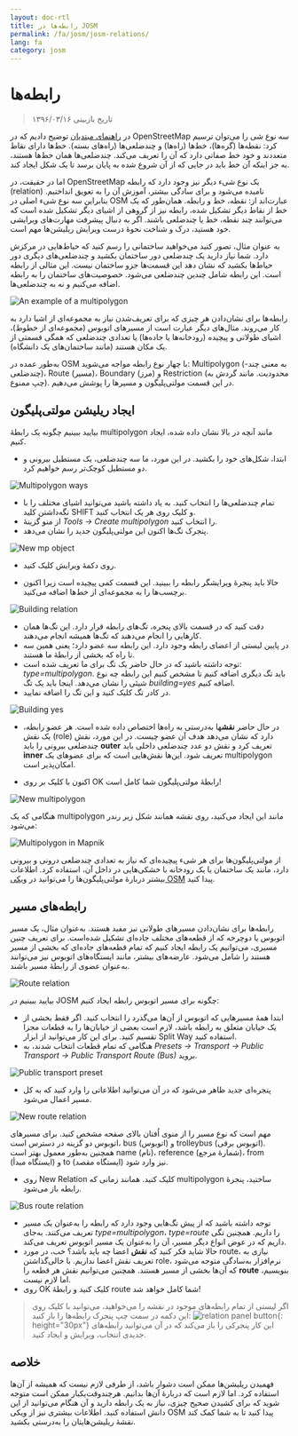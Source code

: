 ```yaml
---
layout: doc-rtl
title: رابطه‌ها در JOSM
permalink: /fa/josm/josm-relations/
lang: fa
category: josm
---
```


رابطه‌ها
==========

> تاریخ بازبینی ۱۳۹۶/۰۳/۱۶  

در [راهنمای مبتدیان](/fa/beginner) توضیح دادیم که در OpenStreetMap سه نوع  شی را می‌توان ترسیم کرد: نقطه‌ها (گره‌ها)، خط‌ها (راه‌ها) و چندضلعی‌ها (راه‌های بسته). خط‌ها دارای نقاط متعددند و خود خط صفاتی دارد که آن را تعریف می‌کند. چندضلعی‌ها همان خط‌ها هستند، به جز اینکه آن خط باید در جایی که از آن شروع شده به پایان برسد تا یک شکل ایجاد کند.  

اما در حقیقت، در OpenStreetMap یک نوع شیء دیگر نیز وجود دارد که رابطه (relation) نامیده می‌شود و برای سادگی بیشتر، آموزش آن را به تعویق انداختیم. بنابراین سه نوع شیء اصلی در OSM عبارت‌اند از: نقطه، خط و رابطه. همان‌طور که یک خط از
نقاط دیگر تشکیل شده، رابطه نیز از گروهی از اشیای دیگر تشکیل شده است که می‌توانند چند نقطه، خط یا چندضلعی باشند. اگر به دنبال پیشرفت مهارت‌های ویرایشی خود هستید، درک و شناخت نحوهٔ درست ویرایش ریلیشن‌ها مهم است.  

به عنوان مثال، تصور کنید می‌خواهید ساختمانی را رسم کنید که حیاط‌هایی در مرکزش دارد. شما نیاز دارید یک چندضلعی دور ساختمان بکشید و چندضلعی‌های دیگری دور حیاط‌ها بکشید که نشان دهد این قسمت‌ها جزو ساختمان نیست. این مثالی از رابطه است. این رابطه شامل چندین چندضلعی می‌شود. خصوصیت‌های ساختمان را به رابطه اضافه می‌کنیم و نه به چندضلعی‌ها.  

![An example of a multipolygon][]

رابطه‌ها برای نشان‌دادن هر چیزی که برای تعریف‌شدن نیاز به مجموعه‌ای از اشیا دارد به کار می‌روند. مثال‌های دیگر عبارت است از مسیرهای اتوبوس (مجموعه‌ای از خطوط)، اشیای طولانی و پیچیده (رودخانه‌ها یا جاده‌ها) یا تعدادی چندضلعی که همگی قسمتی از یک مکان هستند (مانند ساختمان‌های یک دانشگاه).  

به‌طور عمده در OSM با چهار نوع رابطه مواجه می‌شوید: Multipolygon (به معنی چند-چندضلعی)، Route (مسیر)، Boundary (مرز) و Restriction (محدودیت. مانند گردش به چپ ممنوع). در این قسمت مولتی‌پلیگون و مسیرها را پوشش می‌دهیم.  

ایجاد ریلیشن مولتی‌پلیگون
------------------------------

بیایید ببینیم چگونه یک رابطهٔ multipolygon مانند آنچه در بالا نشان داده شده، ایجاد کنیم.  

- ابتدا، شکل‌های خود را بکشید. در این مورد، ما سه چندضلعی، یک مستطیل بیرونی و دو مستطیل کوچک‌تر رسم خواهیم کرد.

![Multipolygon ways][]

- تمام چندضلعی‌ها را انتخاب کنید. به یاد داشته باشید می‌توانید اشیای مختلف را با نگه‌داشتن کلید SHIFT و کلیک روی هر یک انتخاب کنید.  
- از منو گزینهٔ *Tools ->‏ Create multipolygon* را انتخاب کنید.  
- پنجرک تگ‌ها اکنون این مولتی‌پلیگون جدید را نشان می‌دهد.

![New mp object][]

- روی دکمهٔ ویرایش کلیک کنید.  

- حالا باید پنجرهٔ ویرایشگر رابطه را ببینید. این قسمت کمی پیچیده است زیرا اکنون برچسب‌ها را به مجموعه‌ای از خط‌ها اضافه می‌کنید.  

![Building relation][]

- دقت کنید که در قسمت بالای پنجره، تگ‌های رابطه قرار دارد. این تگ‌ها همان کارهایی را انجام می‌دهند که تگ‌ها همیشه انجام می‌دهند.  
- در پایین لیستی از اعضای رابطه وجود دارد. این رابطه سه عضو دارد؛ یعنی همین سه تا راه که بخشی از رابطهٔ ما هستند.  
- توجه داشته باشید که در حال حاضر یک تگ برای ما تعریف شده است: *type=multipolygon*. باید تگ دیگری اضافه کنیم تا مشخص کنیم این رابطه چه نوع شیئی را نشان می‌دهد. اینجا باید یک تگ *building=yes* اضافه کنیم.  
- در کادر تگ کلیک کنید و این تگ را اضافه نمایید.  

![Building yes][]

- در حال حاضر **نقش**ها به‌درستی به راه‌ها اختصاص داده شده است. هر عضو رابطه، یک نقش (role) دارد که نشان می‌دهد هدف آن عضو چیست. در این مورد، نقش چندضلعی بیرونی را باید **outer** تعریف کرد و نقش دو عدد چندضلعی داخلی باید **inner** تعریف شود. این‌ها نقش‌هایی است که برای عضوهای یک multipolygon امکان‌پذیر است.  

- اکنون با کلیک بر روی OK رابطهٔ مولتی‌پلیگون شما کامل است!  

![New multipolygon][]

هنگامی که یک multipolygon مانند این ایجاد می‌کنید، روی نقشه همانند شکل زیر رندر می‌شود:  

![Multipolygon in Mapnik][]

از مولتی‌پلیگون‌ها برای هر شیء پیچیده‌ای که نیاز به تعدادی چندضلعی درونی و بیرونی دارد، مانند یک ساختمان یا یک رودخانه با خشکی‌هایی در داخل آن، استفاده کرد. اطلاعات بیشتر دربارهٔ مولتی‌پلیگون‌ها را می‌توانید در [ویکی OSM](http://wiki.openstreetmap.org/wiki/Relation:multipolygon) پیدا کنید.  

رابطه‌های مسیر
----------------

رابطه‌ها برای نشان‌دادن مسیرهای طولانی نیز مفید هستند. به‌عنوان مثال، یک مسیر اتوبوس یا دوچرخه که از قطعه‌های مختلف جاده‌ای تشکیل شده‌است. برای تعریف چنین مسیری، می‌توانیم یک رابطه ایجاد کنیم که تمام قطعه‌های جاده‌ای که بخشی از مسیر هستند را شامل می‌شود. عارضه‌های بیشتر، مانند ایستگاه‌های اتوبوس نیز می‌توانند به‌عنوان عضوی از رابطهٔ مسیر باشند.  

![Route relation][]

بیایید ببینیم در JOSM چگونه برای مسیر اتوبوس رابطه ایجاد کنیم:  

- ابتدا همهٔ مسیرهایی که اتوبوس از آن‌ها می‌گذرد را انتخاب کنید. اگر فقط بخشی از یک خیابان متعلق به رابطه باشد، لازم است بعضی از خیابان‌ها را به قطعات مجزا تقسیم کنید. برای این کار می‌توانید از ابزار Split Way استفاده کنید.  
- هنگامی که تمام قطعات انتخاب شدند، به *Presets ->‏ Transport ->‏ Public Transport ->‏ Public Transport Route (Bus)* بروید.  

![Public transport preset][]

- پنجره‌ای جدید ظاهر می‌شود که در آن می‌توانید اطلاعاتی را وارد کنید که به کل مسیر اعمال می‌شود.

![New route relation][]

مهم است که نوع مسیر را از منوی اُفتان بالای صفحه مشخص کنید. برای مسیرهای اتوبوس دو گزینه در دسترس است، bus (اتوبوس) و trolleybus (اتوبوس برقی). همچنین به‌طور معمول بهتر است name (نام)، reference (شمارهٔ مرجع)، from (ایستگاه مبدأ) و to (ایستگاه مقصد) نیز وارد شود.

- روی New Relation کلیک کنید. همانند زمانی که multipolygon ساختید، پنجرهٔ رابطه باز می‌شود.  

![Bus route relation][]

- توجه داشته باشید که از پیش تگ‌هایی وجود دارد که رابطه را به‌عنوان یک مسیر تعریف می‌کنند. به‌جای *type=multipolygon*،‏  *type=route* را داریم. همچنین تگی داریم که در عوض انواع دیگر مسیر، آن را به‌عنوان یک مسیر اتوبوس تعریف می‌کند.  
- حالا شاید فکر کنید که **نقش** اعضا چه باید باشد؟ خب، در مورد route، نیازی به تعریف نقش اعضا نداریم. با خالی‌گذاشتن role، نرم‌افزار به‌سادگی متوجه می‌شود که آن‌ها بخشی از مسیر هستند. همچنین می‌توانیم نقش هر قطعه را **route** بنویسیم، اما لازم نیست.  
- روی OK کلیک کنید و رابطهٔ route شما کامل خواهد شد!  

> اگر لیستی از تمام رابطه‌های موجود در نقشه را می‌خواهید، می‌توانید با کلیک روی این دکمه در سمت چپ پنجرک رابطه‌ها را باز کنید: ![relation panel button][]{: height="30px"} این کار پنجرکی را باز می‌کند که در آن می‌توانید رابطه‌های جدیدی انتخاب، ویرایش و ایجاد کنید.  

خلاصه
-------

فهمیدن ریلیشن‌ها ممکن است دشوار باشد، از طرفی لازم نیست که همیشه از آن‌ها استفاده کرد. اما لازم است که دربارهٔ آن‌ها بدانیم. هرچندوقت‌یکبار ممکن است متوجه شوید که برای کشیدن صحیح چیزی، نیاز به یک رابطه دارید و آن هنگام می‌توانید از این دانش استفاده کنید. اطلاعات بیشتری نیز از ویکی OSM پیدا کنید تا به شما کمک کند نقشهٔ ریلیشن‌هایتان را به‌درستی بکشید.


[Multipolygon ways]: /images/josm/multipolygon-ways.png
[Building relation]: /images/josm/building-relation.png
[New relation]: /images/josm/new-relation.png
[Building yes]: /images/josm/building-yes.png
[Outer or inner role]: /images/josm/outer-inner.png
[New multipolygon]: /images/josm/new-multipolygon.png
[New mp object]: /images/josm/new-mp.png
[Multipolygon in mapnik]: /images/josm/multipolygon-mapnik.png
[An example of a multipolygon]: /images/josm/multipolygon-demo.png
[New route relation]: /images/josm/new-route-relation.png
[Route relation]: /images/josm/route-relation.png
[Public transport preset]: /images/josm/public-transport-preset.png
[Bus route relation]: /images/josm/bus-route-relation.png
[relation panel button]: /images/josm/relation-panel-button.png
